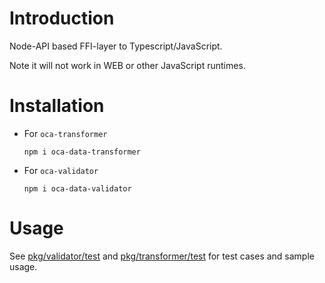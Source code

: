 # Introduction

Node-API based FFI-layer to Typescript/JavaScript. 

Note it will not work in WEB or other JavaScript runtimes.

# Installation

- For `oca-transformer`
  ```
  npm i oca-data-transformer
  ```
- For `oca-validator`
  ```
  npm i oca-data-validator
  ```

# Usage

See [pkg/validator/test](/bindings/node.js/pkg/validator/test) and [pkg/transformer/test](/bindings/node.js/pkg/transformer/test) for test cases and sample usage.
